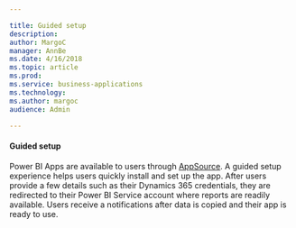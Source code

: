 ```yaml
---

title: Guided setup
description: 
author: MargoC
manager: AnnBe
ms.date: 4/16/2018
ms.topic: article
ms.prod: 
ms.service: business-applications
ms.technology: 
ms.author: margoc
audience: Admin

---
```

#### Guided setup

Power BI Apps are available to users through
[AppSource](https://appsource.microsoft.com/en-us/). A guided setup experience
helps users quickly install and set up the app. After users provide a few
details such as their Dynamics 365 credentials, they are redirected to their
Power BI Service account where reports are readily available. Users receive a
notifications after data is copied and their app is ready to use.
